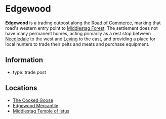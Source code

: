 # Edgewood

**Edgewood** is a trading outpost along the [Road of Commerce](../road-of-commerce.md), marking that road's western entry point to [Middlestag Forest](../../../../ch-1-welcome-to-mote/esterfell/lenya/middlestag-forest.md). The settlement does not have many permanent homes, acting primarily as a rest stop between [Needledale](../needledale.md) to the west and [Leving](../leving/leving.md) to the east, and providing a place for local hunters to trade their pelts and meats and purchase equipment.

## Information

- type: trade post

## Locations

- [The Cooked Goose](cooked-goose.md)
- [Edgewood Mercantile](edgewood-mercantile.md)
- [Middlestag Temple of Istus](middlestag-temple-of-istus.md)

